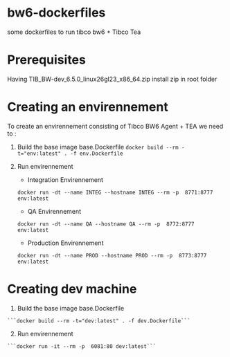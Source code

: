 # bw6-dockerfiles
some dockerfiles to run tibco bw6 + Tibco Tea



# Prerequisites
Having TIB_BW-dev_6.5.0_linux26gl23_x86_64.zip install zip in  root folder



# Creating an envirennement
To create an envirennement consisting of Tibco BW6 Agent + TEA we need to :
  1. Build the base image base.Dockerfile
  ```docker build --rm -t="env:latest" . -f env.Dockerfile```
  2.  Run envirennement 
      - Integration Envirennement
      
      ```docker run -dt --name INTEG --hostname INTEG --rm -p  8771:8777 env:latest```
      - QA Envirennement 
      
      ```docker run -dt --name QA --hostname QA --rm -p  8772:8777 env:latest```
     
      - Production Envirennement
      
      ```docker run -dt --name PROD --hostname PROD --rm -p  8773:8777 env:latest```

# Creating dev machine

  1. Build the base image base.Dockerfile
  
	```docker build --rm -t="dev:latest" . -f dev.Dockerfile```
	
  2.  Run envirennement 
	
	```docker run -it --rm -p  6081:80 dev:latest```